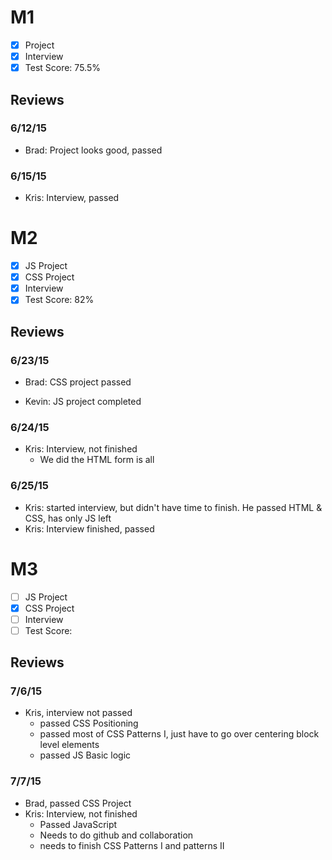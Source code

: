 # M1

- [x] Project
- [x] Interview
- [x] Test Score: 75.5%

## Reviews

### 6/12/15

- Brad: Project looks good, passed

### 6/15/15

- Kris: Interview, passed

# M2

- [x] JS Project
- [x] CSS Project
- [x] Interview
- [x] Test Score: 82%

## Reviews

### 6/23/15

- Brad: CSS project passed

- Kevin: JS project completed

### 6/24/15
- Kris: Interview, not finished
  - We did the HTML form is all

### 6/25/15
- Kris: started interview, but didn't have time to finish. He passed HTML & CSS, has only JS left
- Kris: Interview finished, passed

# M3

- [ ] JS Project
- [x] CSS Project
- [ ] Interview
- [ ] Test Score:

## Reviews

### 7/6/15
- Kris, interview not passed
  - passed CSS Positioning
  - passed most of CSS Patterns I, just have to go over centering block level elements
  - passed JS Basic logic

### 7/7/15
- Brad, passed CSS Project
- Kris: Interview, not finished
  - Passed JavaScript
  - Needs to do github and collaboration
  - needs to finish CSS Patterns I and patterns II
